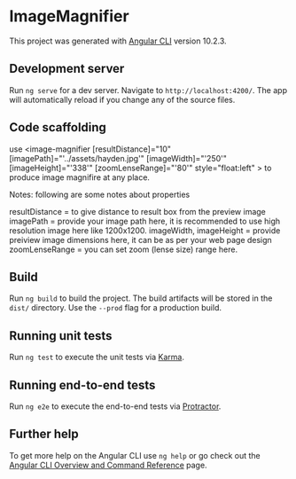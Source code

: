 # ImageMagnifier

This project was generated with [Angular CLI](https://github.com/angular/angular-cli) version 10.2.3.

## Development server

Run `ng serve` for a dev server. Navigate to `http://localhost:4200/`. The app will automatically reload if you change any of the source files.

## Code scaffolding

use <image-magnifier [resultDistance]="10" [imagePath]="'../assets/hayden.jpg'" [imageWidth]="'250'" [imageHeight]="'338'"  [zoomLenseRange]="'80'"  style="float:left" ></image-magnifier> to produce image magnifire at any place.

Notes: following are some notes about properties

resultDistance = to give distance to result box from the preview image
imagePath = provide your image path here, it is recommended to use high resolution image here like 1200x1200.
imageWidth, imageHeight = provide preiview image dimensions here, it can be as per your web page design
zoomLenseRange = you can set zoom (lense size) range here. 


## Build

Run `ng build` to build the project. The build artifacts will be stored in the `dist/` directory. Use the `--prod` flag for a production build.

## Running unit tests

Run `ng test` to execute the unit tests via [Karma](https://karma-runner.github.io).

## Running end-to-end tests

Run `ng e2e` to execute the end-to-end tests via [Protractor](http://www.protractortest.org/).

## Further help

To get more help on the Angular CLI use `ng help` or go check out the [Angular CLI Overview and Command Reference](https://angular.io/cli) page.
